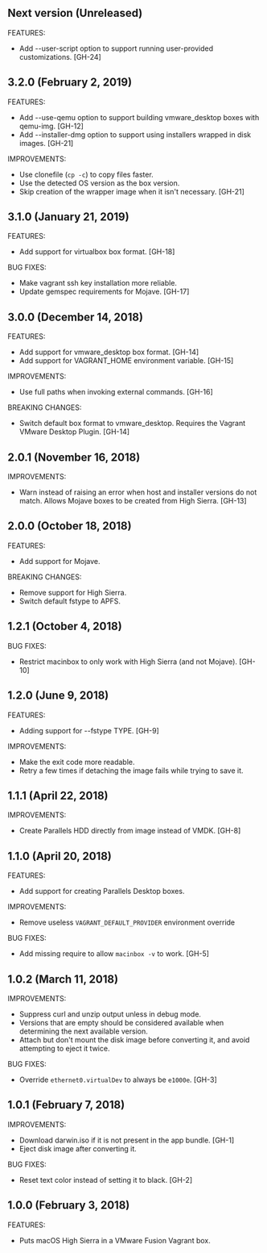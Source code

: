 ## Next version (Unreleased)

FEATURES:

- Add --user-script option to support running user-provided customizations. [GH-24]

## 3.2.0 (February 2, 2019)

FEATURES:

- Add --use-qemu option to support building vmware_desktop boxes with qemu-img. [GH-12]
- Add --installer-dmg option to support using installers wrapped in disk images. [GH-21]

IMPROVEMENTS:

- Use clonefile (`cp -c`) to copy files faster.
- Use the detected OS version as the box version.
- Skip creation of the wrapper image when it isn't necessary. [GH-21]

## 3.1.0 (January 21, 2019)

FEATURES:

- Add support for virtualbox box format. [GH-18]

BUG FIXES:

- Make vagrant ssh key installation more reliable.
- Update gemspec requirements for Mojave. [GH-17]

## 3.0.0 (December 14, 2018)

FEATURES:

- Add support for vmware_desktop box format. [GH-14]
- Add support for VAGRANT_HOME environment variable. [GH-15]

IMPROVEMENTS:

- Use full paths when invoking external commands. [GH-16]

BREAKING CHANGES:

- Switch default box format to vmware_desktop. Requires the Vagrant VMware Desktop Plugin. [GH-14]

## 2.0.1 (November 16, 2018)

IMPROVEMENTS:

- Warn instead of raising an error when host and installer versions do not match. Allows Mojave boxes to be created from High Sierra. [GH-13]

## 2.0.0 (October 18, 2018)

FEATURES:

- Add support for Mojave.

BREAKING CHANGES:

- Remove support for High Sierra.
- Switch default fstype to APFS.

## 1.2.1 (October 4, 2018)

BUG FIXES:

- Restrict macinbox to only work with High Sierra (and not Mojave). [GH-10]

## 1.2.0 (June 9, 2018)

FEATURES:

- Adding support for --fstype TYPE. [GH-9]

IMPROVEMENTS:

- Make the exit code more readable.
- Retry a few times if detaching the image fails while trying to save it.

## 1.1.1 (April 22, 2018)

IMPROVEMENTS:

- Create Parallels HDD directly from image instead of VMDK. [GH-8]

## 1.1.0 (April 20, 2018)

FEATURES:

- Add support for creating Parallels Desktop boxes.

IMPROVEMENTS:

- Remove useless `VAGRANT_DEFAULT_PROVIDER` environment override

BUG FIXES:

- Add missing require to allow `macinbox -v` to work. [GH-5]

## 1.0.2 (March 11, 2018)

IMPROVEMENTS:

- Suppress curl and unzip output unless in debug mode.
- Versions that are empty should be considered available when determining the next available version.
- Attach but don't mount the disk image before converting it, and avoid attempting to eject it twice.

BUG FIXES:

- Override `ethernet0.virtualDev` to always be `e1000e`. [GH-3]

## 1.0.1 (February 7, 2018)

IMPROVEMENTS:

- Download darwin.iso if it is not present in the app bundle. [GH-1]
- Eject disk image after converting it.

BUG FIXES:

- Reset text color instead of setting it to black. [GH-2]

## 1.0.0 (February 3, 2018)

FEATURES:

- Puts macOS High Sierra in a VMware Fusion Vagrant box.
